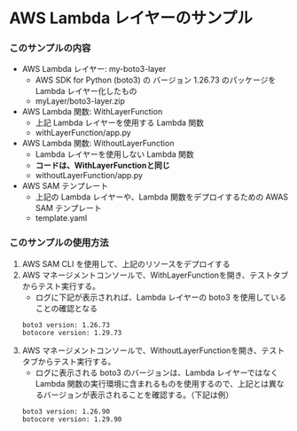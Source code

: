 # AWS Lambda レイヤーのサンプル 

### このサンプルの内容
* AWS Lambda レイヤー: my-boto3-layer
    - AWS SDK for Python (boto3) の バージョン 1.26.73 のパッケージを Lambda レイヤー化したもの
    - myLayer/boto3-layer.zip 
* AWS Lambda 関数: WithLayerFunction
    - 上記 Lambda レイヤーを使用する Lambda 関数
    - withLayerFunction/app.py
* AWS Lambda 関数: WithoutLayerFunction
    - Lambda レイヤーを使用しない Lambda 関数
    - **コードは、WithLayerFunctionと同じ**
    - withoutLayerFunction/app.py
* AWS SAM テンプレート
    - 上記の Lambda レイヤーや、Lambda 関数をデプロイするための AWAS SAM テンプレート
    - template.yaml

### このサンプルの使用方法

1. AWS SAM CLI を使用して、上記のリソースをデプロイする
1. AWS マネージメントコンソールで、WithLayerFunctionを開き、テストタブからテスト実行する。
    - ログに下記が表示されれば、Lambda レイヤーの boto3 を使用していることの確認となる
    ````
    boto3 version: 1.26.73
    botocore version: 1.29.73
    ````
1. AWS マネージメントコンソールで、WithoutLayerFunctionを開き、テストタブからテスト実行する。
    - ログに表示される boto3 のバージョンは、Lambda レイヤーではなく Lambda 関数の実行環境に含まれるものを使用するので、上記とは異なるバージョンが表示されることを確認する。（下記は例）
    ````
    boto3 version: 1.26.90
    botocore version: 1.29.90
    ````
   





